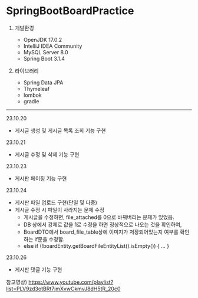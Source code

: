 # SpringBootBoardPractice

1. 개발환경
   - OpenJDK 17.0.2
   - IntelliJ IDEA Community
   - MySQL Server 8.0
   - Spring Boot 3.1.4
     
2. 라이브러리
   - Spring Data JPA
   - Thymeleaf
   - lombok
   - gradle


---
23.10.20
- 게시글 생성 및 게시글 목록 조회 기능 구현

23.10.21
- 게시글 수정 및 삭제 기능 구현

23.10.23
- 게시판 페이징 기능 구현

23.10.24
- 게시판 파일 업로드 구현(단일 및 다중)
- 게시글 수정 시 파일이 사라지는 문제 수정
   - 게시글을 수정하면, file_attached를 0으로 바꿔버리는 문제가 있었음.
   - DB 상에서 강제로 값을 1로 수정을 하면 정상적으로 나오는 것을 확인하여,
   - BoardDTO에서 board_file_table상에 이미지가 저장되어있는지 여부를 확인하는 if문을 수정함.
   - else if (!boardEntity.getBoardFileEntityList().isEmpty()) { ... }
 
23.10.26
- 게시판 댓글 기능 구현


참고영상) https://www.youtube.com/playlist?list=PLV9zd3otBRt7jmXvwCkmvJ8dH5tR_20c0
